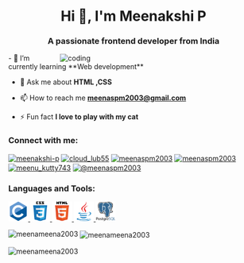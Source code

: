 <h1 align="center">Hi 👋, I'm Meenakshi P</h1>
<h3 align="center">A passionate frontend developer from India</h3>
<img align="right" alt="coding" width="400" src="11645838_2398.jpg" >
- 🌱 I’m currently learning **Web development**

- 💬 Ask me about **HTML ,CSS**

- 📫 How to reach me **meenaspm2003@gmail.com**

- ⚡ Fun fact **I love to play with my cat**

<h3 align="left">Connect with me:</h3>
<p align="left">
<a href="https://linkedin.com/in/meenakshi-p" target="blank"><img align="center" src="https://raw.githubusercontent.com/rahuldkjain/github-profile-readme-generator/master/src/images/icons/Social/linked-in-alt.svg" alt="meenakshi-p" height="30" width="40" /></a>
<a href="https://instagram.com/cloud_lub55" target="blank"><img align="center" src="https://raw.githubusercontent.com/rahuldkjain/github-profile-readme-generator/master/src/images/icons/Social/instagram.svg" alt="cloud_lub55" height="30" width="40" /></a>
<a href="https://www.codechef.com/users/meenaspm2003" target="blank"><img align="center" src="https://cdn.jsdelivr.net/npm/simple-icons@3.1.0/icons/codechef.svg" alt="meenaspm2003" height="30" width="40" /></a>
<a href="https://www.hackerrank.com/meenaspm2003" target="blank"><img align="center" src="https://raw.githubusercontent.com/rahuldkjain/github-profile-readme-generator/master/src/images/icons/Social/hackerrank.svg" alt="meenaspm2003" height="30" width="40" /></a>
<a href="https://www.leetcode.com/meenu_kutty743" target="blank"><img align="center" src="https://raw.githubusercontent.com/rahuldkjain/github-profile-readme-generator/master/src/images/icons/Social/leet-code.svg" alt="meenu_kutty743" height="30" width="40" /></a>
<a href="https://www.hackerearth.com/@meenaspm2003" target="blank"><img align="center" src="https://raw.githubusercontent.com/rahuldkjain/github-profile-readme-generator/master/src/images/icons/Social/hackerearth.svg" alt="@meenaspm2003" height="30" width="40" /></a>
</p>

<h3 align="left">Languages and Tools:</h3>
<p align="left"> <a href="https://www.cprogramming.com/" target="_blank" rel="noreferrer"> <img src="https://raw.githubusercontent.com/devicons/devicon/master/icons/c/c-original.svg" alt="c" width="40" height="40"/> </a> <a href="https://www.w3schools.com/css/" target="_blank" rel="noreferrer"> <img src="https://raw.githubusercontent.com/devicons/devicon/master/icons/css3/css3-original-wordmark.svg" alt="css3" width="40" height="40"/> </a> <a href="https://www.w3.org/html/" target="_blank" rel="noreferrer"> <img src="https://raw.githubusercontent.com/devicons/devicon/master/icons/html5/html5-original-wordmark.svg" alt="html5" width="40" height="40"/> </a> <a href="https://www.java.com" target="_blank" rel="noreferrer"> <img src="https://raw.githubusercontent.com/devicons/devicon/master/icons/java/java-original.svg" alt="java" width="40" height="40"/> </a> <a href="https://www.postgresql.org" target="_blank" rel="noreferrer"> <img src="https://raw.githubusercontent.com/devicons/devicon/master/icons/postgresql/postgresql-original-wordmark.svg" alt="postgresql" width="40" height="40"/> </a> </p>

<p><img align="left" src="https://github-readme-stats.vercel.app/api/top-langs?username=meenameena2003&show_icons=true&locale=en&layout=compact" alt="meenameena2003" /></p>

<p>&nbsp;<img align="center" src="https://github-readme-stats.vercel.app/api?username=meenameena2003&show_icons=true&locale=en" alt="meenameena2003" /></p>

<p><img align="center" src="https://github-readme-streak-stats.herokuapp.com/?user=meenameena2003&" alt="meenameena2003" /></p>
